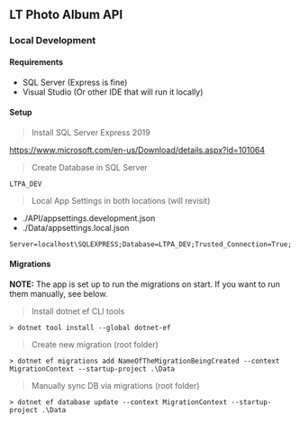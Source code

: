 ## LT Photo Album API

### Local Development

#### Requirements
- SQL Server (Express is fine)
- Visual Studio (Or other IDE that will run it locally)

#### Setup

> Install SQL Server Express 2019

https://www.microsoft.com/en-us/Download/details.aspx?id=101064

> Create Database in SQL Server
```
LTPA_DEV
 ```

> Local App Settings in both locations (will revisit)

- ./API/appsettings.development.json
- ./Data/appsettings.local.json
  
``` 
Server=localhost\SQLEXPRESS;Database=LTPA_DEV;Trusted_Connection=True; 
```

#### Migrations

**NOTE:** The app is set up to run the migrations on start. If you want to run them manually, see below.

> Install dotnet ef CLI tools
```
> dotnet tool install --global dotnet-ef
```

> Create new migration (root folder)
```
> dotnet ef migrations add NameOfTheMigrationBeingCreated --context MigrationContext --startup-project .\Data
```

> Manually sync DB via migrations (root folder)
```
> dotnet ef database update --context MigrationContext --startup-project .\Data
```

